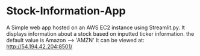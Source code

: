 # Stock-Information-App
A Simple web app hosted on an AWS EC2 instance using Streamlit.py. It displays information about a stock based on inputted ticker information. the default value is Amazon -->  'AMZN' It can be viewed at: http://54.194.42.204:8501/
